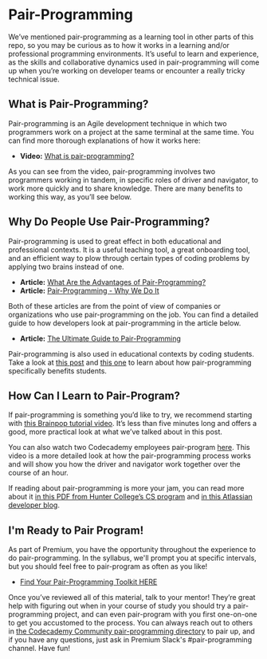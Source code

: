 # Pair-Programming
We’ve mentioned pair-programming as a learning tool in other parts of this repo, so you may be curious as to how it works in a learning and/or professional programming environments. It’s useful to learn and experience, as the skills and collaborative dynamics used in pair-programming will come up when you’re working on developer teams or encounter a really tricky technical issue.

## What is Pair-Programming? 
Pair-programming is an Agile development technique in which two programmers work on a project at the same terminal at the same time. You can find more thorough explanations of how it works here: 

* **Video:** [What is pair-programming?](https://www.youtube.com/watch?v=ET3Q6zNK3Io&feature=youtu.be)

As you can see from the video, pair-programming involves two programmers working in tandem, in specific roles of driver and navigator, to work more quickly and to share knowledge. There are many benefits to working this way, as you’ll see below. 

## Why Do People Use Pair-Programming? 
Pair-programming is used to great effect in both educational and professional contexts. It is a useful teaching tool, a great onboarding tool, and an efficient way to plow through certain types of coding problems by applying two brains instead of one. 

* **Article:** [What Are the Advantages of Pair-Programming?](https://stackify.com/pair-programming-advantages/)
* **Article:** [Pair-Programming - Why We Do It](https://www.jamasoftware.com/blog/pair-programming-why-we-do-it/)

Both of these articles are from the point of view of companies or organizations who use pair-programming on the job. You can find a detailed guide to how developers look at pair-programming in the article below. 

* **Article:** [The Ultimate Guide to Pair-Programming](https://hackernoon.com/the-ultimate-guide-to-pair-programming-b606625bc784)

Pair-programming is also used in educational contexts by coding students. Take a look at [this post](https://www.codefellows.org/blog/6-reasons-for-pair-programming/) and [this one](https://www.codementor.io/pair-programming) to learn about how pair-programming specifically benefits students. 

## How Can I Learn to Pair-Program?
If pair-programming is something you’d like to try, we recommend starting with [this Brainpop tutorial video](https://educators.brainpop.com/video/pair-programming-tutorial-video/). It’s less than five minutes long and offers a good, more practical look at what we’ve talked about in this post.  

You can also watch two Codecademy employees pair-program [here](https://www.youtube.com/watch?v=oG6x4PPJ0_w&feature=youtu.be). This video is a more detailed look at how the pair-programming process works and will show you how the driver and navigator work together over the course of an hour. 

If reading about pair-programming is more your jam, you can read more about it [in this PDF from Hunter College’s CS program](http://www.compsci.hunter.cuny.edu/~sweiss/course_materials/csci135/csci136tutorials/pair_programming_tutorial.pdf) and [in this Atlassian developer blog](https://blog.developer.atlassian.com/try-pair-programming/).

## I'm Ready to Pair Program!
As part of Premium, you have the opportunity throughout the experience to do pair-programming. In the syllabus, we'll prompt you at specific intervals, but you should feel free to pair-program as often as you like! 

* [Find Your Pair-Programming Toolkit HERE](https://discuss.codecademy.com/t/your-pair-programming-toolkit/472093)

Once you’ve reviewed all of this material, talk to your mentor! They’re great help with figuring out when in your course of study you should try a pair-programming project, and can even pair-program with you first one-on-one to get you accustomed to the process. You can always reach out to others in [the Codecademy Community pair-programming directory](https://airtable.com/invite/l?inviteId=invo8GdCkBOM1fZpa&inviteToken=1af01485d09aaa684a640d9452488362b5ca6bd9665ca097343fb4d1dd5ffe9b) to pair up, and if you have any questions, just ask in Premium Slack's #pair-programming channel. Have fun!
